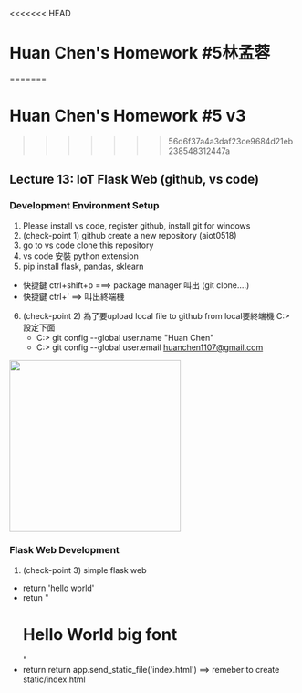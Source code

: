 <<<<<<< HEAD
# Huan Chen's Homework #5林孟蓉
=======
# Huan Chen's Homework #5 v3
>>>>>>> 56d6f37a4a3daf23ce9684d21eb238548312447a

## Lecture 13: IoT Flask Web (github, vs code)
### Development Environment Setup
1. Please install vs code, register github, install git for windows
2. (check-point 1) github create a new repository (aiot0518)
3. go to vs code clone this repository  
4. vs code 安裝 python extension 
5. pip install flask, pandas, sklearn 
  * 快捷鍵 ctrl+shift+p ===> package manager 叫出 (git clone....)
  * 快捷鍵 ctrl+' ==> 叫出終端機 
6. (check-point 2) 為了要upload local file to github from local要終端機 C:> 設定下面
   * C:> git config --global user.name "Huan Chen"
   * C:> git config --global user.email huanchen1107@gmail.com
 <img src="./step.jpg" height=300 />  

### Flask Web Development 

1. (check-point 3) simple flask web
 * return 'hello world'
 * retun "<h1>Hello World big font</h1>"
 * return return app.send_static_file('index.html')  ==> remeber to create static/index.html



